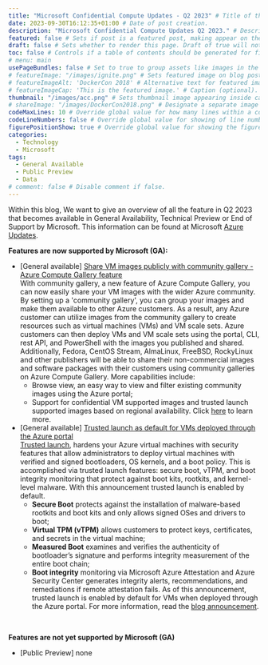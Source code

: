 ```yaml
---
title: "Microsoft Confidential Compute Updates - Q2 2023" # Title of the blog post.
date: 2023-09-30T16:12:35+01:00 # Date of post creation.
description: "Microsoft Confidential Compute Updates Q2 2023." # Description used for search engine.
featured: false # Sets if post is a featured post, making appear on the home page side bar.
draft: false # Sets whether to render this page. Draft of true will not be rendered.
toc: false # Controls if a table of contents should be generated for first-level links automatically.
# menu: main
usePageBundles: false # Set to true to group assets like images in the same folder as this post.
# featureImage: "/images/ignite.png" # Sets featured image on blog post.
# featureImageAlt: 'DockerCon 2018' # Alternative text for featured image.
# featureImageCap: 'This is the featured image.' # Caption (optional).
thumbnail: "/images/acc.png" # Sets thumbnail image appearing inside card on homepage.
# shareImage: "/images/DockerCon2018.png" # Designate a separate image for social media sharing.
codeMaxLines: 10 # Override global value for how many lines within a code block before auto-collapsing.
codeLineNumbers: false # Override global value for showing of line numbers within code block.
figurePositionShow: true # Override global value for showing the figure label.
categories:
  - Technology
  - Microsoft
tags:
  - General Available
  - Public Preview
  - Data
# comment: false # Disable comment if false.
---
```


Within this blog, We want to give an overview of all the feature in Q2 2023 that becomes available in General Availability, Technical Preview or End of Support by Microsoft.
This information can be found at Microsoft <a href="https://azure.microsoft.com/en-us/updates/?query=AKS">Azure Updates</a>.

<b> Features are now supported by Microsoft (GA): </b>
- [General available] <a href="https://azure.microsoft.com/en-us/updates/general-availability-share-images-publicly-with-azure-compute-gallery-feature-community-gallery/">Share VM images publicly with community gallery - Azure Compute Gallery feature</a> <br>
  With community gallery, a new feature of Azure Compute Gallery, you can now easily share your VM images with the wider Azure community. By setting up a 'community gallery', you can group your images and make them available to other Azure customers. As a result, any Azure customer can utilize images from the community gallery to create resources such as virtual machines (VMs) and VM scale sets. Azure customers can then deploy VMs and VM scale sets using the portal, CLI, rest API, and PowerShell with the images you published and shared. Additionally, Fedora, CentOS Stream, AlmaLinux, FreeBSD, RockyLinux and other publishers will be able to share their non-commercial images and software packages with their customers using community galleries on Azure Compute Gallery.
  More capabilities include:
    - Browse view, an easy way to view and filter existing community images using the Azure portal;
    - Support for confidential VM supported images and trusted launch supported images based on regional availability.
Click <a href="https://learn.microsoft.com/en-us/azure/virtual-machines/share-gallery-community?tabs=cli">here</a> to learn more.
- [General available] <a href="https://azure.microsoft.com/en-us/updates/generally-available-trusted-launch-as-default-for-vms-deployed-through-the-azure-portal/">Trusted launch as default for VMs deployed through the Azure portal</a> <br>
  <a href="https://learn.microsoft.com/en-us/azure/virtual-machines/trusted-launch">Trusted launch</a>, hardens your Azure virtual machines with security features that allow administrators to deploy virtual machines with verified and signed bootloaders, OS kernels, and a boot policy. This is accomplished via trusted launch features: secure boot, vTPM, and boot integrity monitoring that protect against boot kits, rootkits, and kernel-level malware. With this announcement trusted launch is enabled by default.
    - <b>Secure Boot</b> protects against the installation of malware-based rootkits and boot kits and only allows signed OSes and drivers to boot;
    - <b>Virtual TPM (vTPM)</b> allows customers to protect keys, certificates, and secrets in the virtual machine;
    - <b>Measured Boot</b> examines and verifies the authenticity of bootloader’s signature and performs integrity measurement of the entire boot chain;
    - <b>Boot integrity</b> monitoring via Microsoft Azure Attestation and Azure Security Center generates integrity alerts, recommendations, and remediations if remote attestation fails.
As of this announcement, trusted launch is enabled by default for VMs when deployed through the Azure portal.
For more information, read the <a href="https://techcommunity.microsoft.com/t5/azure-confidential-computing/announcing-trusted-launch-as-default-in-azure-portal/ba-p/3854872">blog announcement</a>.
<br>

<b> Features are not yet supported by Microsoft (GA) </b>
- [Public Preview] none
<br>